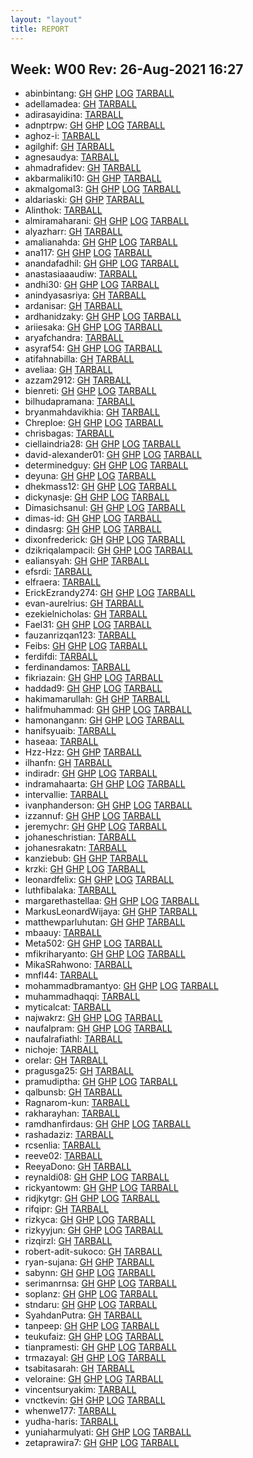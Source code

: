 ```yaml
---
layout: "layout"
title: REPORT
---
```


## Week: W00 Rev: 26-Aug-2021 16:27

* abinbintang: [GH](https://github.com/abinbintang/os212/) [GHP](https://abinbintang.github.io/os212/) [LOG](https://abinbintang.github.io/os212/TXT/mylog.txt) [TARBALL](abinbintang.tar.bz2.txt)<br>
* adellamadea: [GH](https://github.com/adellamadea/os212/) [TARBALL](adellamadea.tar.bz2.txt)<br>
* adirasayidina: [TARBALL](adirasayidina.tar.bz2.txt)<br>
* adnptrpw: [GH](https://github.com/adnptrpw/os212/) [GHP](https://adnptrpw.github.io/os212/) [LOG](https://adnptrpw.github.io/os212/TXT/mylog.txt) [TARBALL](adnptrpw.tar.bz2.txt)<br>
* aghoz-i: [TARBALL](aghoz-i.tar.bz2.txt)<br>
* agilghif: [GH](https://github.com/agilghif/os212/) [TARBALL](agilghif.tar.bz2.txt)<br>
* agnesaudya: [TARBALL](agnesaudya.tar.bz2.txt)<br>
* ahmadrafidev: [GH](https://github.com/ahmadrafidev/os212/) [TARBALL](ahmadrafidev.tar.bz2.txt)<br>
* akbarmaliki10: [GH](https://github.com/akbarmaliki10/os212/) [GHP](https://akbarmaliki10.github.io/os212/) [TARBALL](akbarmaliki10.tar.bz2.txt)<br>
* akmalgomal3: [GH](https://github.com/akmalgomal3/os212/) [GHP](https://akmalgomal3.github.io/os212/) [LOG](https://akmalgomal3.github.io/os212/TXT/mylog.txt) [TARBALL](akmalgomal3.tar.bz2.txt)<br>
* aldariaski: [GH](https://github.com/aldariaski/os212/) [GHP](https://aldariaski.github.io/os212/) [TARBALL](aldariaski.tar.bz2.txt)<br>
* Alinthok: [TARBALL](Alinthok.tar.bz2.txt)<br>
* almiramaharani: [GH](https://github.com/almiramaharani/os212/) [GHP](https://almiramaharani.github.io/os212/) [LOG](https://almiramaharani.github.io/os212/TXT/mylog.txt) [TARBALL](almiramaharani.tar.bz2.txt)<br>
* alyazharr: [GH](https://github.com/alyazharr/os212/) [TARBALL](alyazharr.tar.bz2.txt)<br>
* amalianahda: [GH](https://github.com/amalianahda/os212/) [GHP](https://amalianahda.github.io/os212/) [LOG](https://amalianahda.github.io/os212/TXT/mylog.txt) [TARBALL](amalianahda.tar.bz2.txt)<br>
* ana117: [GH](https://github.com/ana117/os212/) [GHP](https://ana117.github.io/os212/) [LOG](https://ana117.github.io/os212/TXT/mylog.txt) [TARBALL](ana117.tar.bz2.txt)<br>
* anandafadhil: [GH](https://github.com/anandafadhil/os212/) [GHP](https://anandafadhil.github.io/os212/) [LOG](https://anandafadhil.github.io/os212/TXT/mylog.txt) [TARBALL](anandafadhil.tar.bz2.txt)<br>
* anastasiaaaudiw: [TARBALL](anastasiaaaudiw.tar.bz2.txt)<br>
* andhi30: [GH](https://github.com/andhi30/os212/) [GHP](https://andhi30.github.io/os212/) [LOG](https://andhi30.github.io/os212/TXT/mylog.txt) [TARBALL](andhi30.tar.bz2.txt)<br>
* anindyasasriya: [GH](https://github.com/anindyasasriya/os212/) [TARBALL](anindyasasriya.tar.bz2.txt)<br>
* ardanisar: [GH](https://github.com/ardanisar/os212/) [TARBALL](ardanisar.tar.bz2.txt)<br>
* ardhanidzaky: [GH](https://github.com/ardhanidzaky/os212/) [GHP](https://ardhanidzaky.github.io/os212/) [LOG](https://ardhanidzaky.github.io/os212/TXT/mylog.txt) [TARBALL](ardhanidzaky.tar.bz2.txt)<br>
* ariiesaka: [GH](https://github.com/ariiesaka/os212/) [GHP](https://ariiesaka.github.io/os212/) [LOG](https://ariiesaka.github.io/os212/TXT/mylog.txt) [TARBALL](ariiesaka.tar.bz2.txt)<br>
* aryafchandra: [TARBALL](aryafchandra.tar.bz2.txt)<br>
* asyraf54: [GH](https://github.com/asyraf54/os212/) [GHP](https://asyraf54.github.io/os212/) [LOG](https://asyraf54.github.io/os212/TXT/mylog.txt) [TARBALL](asyraf54.tar.bz2.txt)<br>
* atifahnabilla: [GH](https://github.com/atifahnabilla/os212/) [TARBALL](atifahnabilla.tar.bz2.txt)<br>
* aveliaa: [GH](https://github.com/aveliaa/os212/) [TARBALL](aveliaa.tar.bz2.txt)<br>
* azzam2912: [GH](https://github.com/azzam2912/os212/) [TARBALL](azzam2912.tar.bz2.txt)<br>
* bienreti: [GH](https://github.com/bienreti/os212/) [GHP](https://bienreti.github.io/os212/) [LOG](https://bienreti.github.io/os212/TXT/mylog.txt) [TARBALL](bienreti.tar.bz2.txt)<br>
* bilhudapramana: [TARBALL](bilhudapramana.tar.bz2.txt)<br>
* bryanmahdavikhia: [GH](https://github.com/bryanmahdavikhia/os212/) [TARBALL](bryanmahdavikhia.tar.bz2.txt)<br>
* Chreploe: [GH](https://github.com/Chreploe/os212/) [GHP](https://Chreploe.github.io/os212/) [LOG](https://Chreploe.github.io/os212/TXT/mylog.txt) [TARBALL](Chreploe.tar.bz2.txt)<br>
* chrisbagas: [TARBALL](chrisbagas.tar.bz2.txt)<br>
* ciellaindria28: [GH](https://github.com/ciellaindria28/os212/) [GHP](https://ciellaindria28.github.io/os212/) [LOG](https://ciellaindria28.github.io/os212/TXT/mylog.txt) [TARBALL](ciellaindria28.tar.bz2.txt)<br>
* david-alexander01: [GH](https://github.com/david-alexander01/os212/) [GHP](https://david-alexander01.github.io/os212/) [LOG](https://david-alexander01.github.io/os212/TXT/mylog.txt) [TARBALL](david-alexander01.tar.bz2.txt)<br>
* determinedguy: [GH](https://github.com/determinedguy/os212/) [GHP](https://determinedguy.github.io/os212/) [LOG](https://determinedguy.github.io/os212/TXT/mylog.txt) [TARBALL](determinedguy.tar.bz2.txt)<br>
* deyuna: [GH](https://github.com/deyuna/os212/) [GHP](https://deyuna.github.io/os212/) [LOG](https://deyuna.github.io/os212/TXT/mylog.txt) [TARBALL](deyuna.tar.bz2.txt)<br>
* dhekmass12: [GH](https://github.com/dhekmass12/os212/) [GHP](https://dhekmass12.github.io/os212/) [LOG](https://dhekmass12.github.io/os212/TXT/mylog.txt) [TARBALL](dhekmass12.tar.bz2.txt)<br>
* dickynasje: [GH](https://github.com/dickynasje/os212/) [GHP](https://dickynasje.github.io/os212/) [LOG](https://dickynasje.github.io/os212/TXT/mylog.txt) [TARBALL](dickynasje.tar.bz2.txt)<br>
* Dimasichsanul: [GH](https://github.com/Dimasichsanul/os212/) [GHP](https://Dimasichsanul.github.io/os212/) [LOG](https://Dimasichsanul.github.io/os212/TXT/mylog.txt) [TARBALL](Dimasichsanul.tar.bz2.txt)<br>
* dimas-id: [GH](https://github.com/dimas-id/os212/) [GHP](https://dimas-id.github.io/os212/) [LOG](https://dimas-id.github.io/os212/TXT/mylog.txt) [TARBALL](dimas-id.tar.bz2.txt)<br>
* dindasrg: [GH](https://github.com/dindasrg/os212/) [GHP](https://dindasrg.github.io/os212/) [LOG](https://dindasrg.github.io/os212/TXT/mylog.txt) [TARBALL](dindasrg.tar.bz2.txt)<br>
* dixonfrederick: [GH](https://github.com/dixonfrederick/os212/) [GHP](https://dixonfrederick.github.io/os212/) [LOG](https://dixonfrederick.github.io/os212/TXT/mylog.txt) [TARBALL](dixonfrederick.tar.bz2.txt)<br>
* dzikriqalampacil: [GH](https://github.com/dzikriqalampacil/os212/) [GHP](https://dzikriqalampacil.github.io/os212/) [LOG](https://dzikriqalampacil.github.io/os212/TXT/mylog.txt) [TARBALL](dzikriqalampacil.tar.bz2.txt)<br>
* ealiansyah: [GH](https://github.com/ealiansyah/os212/) [GHP](https://ealiansyah.github.io/os212/) [TARBALL](ealiansyah.tar.bz2.txt)<br>
* efsrdi: [TARBALL](efsrdi.tar.bz2.txt)<br>
* elfraera: [TARBALL](elfraera.tar.bz2.txt)<br>
* ErickEzrandy274: [GH](https://github.com/ErickEzrandy274/os212/) [GHP](https://ErickEzrandy274.github.io/os212/) [LOG](https://ErickEzrandy274.github.io/os212/TXT/mylog.txt) [TARBALL](ErickEzrandy274.tar.bz2.txt)<br>
* evan-aurelrius: [GH](https://github.com/evan-aurelrius/os212/) [TARBALL](evan-aurelrius.tar.bz2.txt)<br>
* ezekielnicholas: [GH](https://github.com/ezekielnicholas/os212/) [TARBALL](ezekielnicholas.tar.bz2.txt)<br>
* Fael31: [GH](https://github.com/Fael31/os212/) [GHP](https://Fael31.github.io/os212/) [LOG](https://Fael31.github.io/os212/TXT/mylog.txt) [TARBALL](Fael31.tar.bz2.txt)<br>
* fauzanrizqan123: [TARBALL](fauzanrizqan123.tar.bz2.txt)<br>
* Feibs: [GH](https://github.com/Feibs/os212/) [GHP](https://Feibs.github.io/os212/) [LOG](https://Feibs.github.io/os212/TXT/mylog.txt) [TARBALL](Feibs.tar.bz2.txt)<br>
* ferdifdi: [TARBALL](ferdifdi.tar.bz2.txt)<br>
* ferdinandamos: [TARBALL](ferdinandamos.tar.bz2.txt)<br>
* fikriazain: [GH](https://github.com/fikriazain/os212/) [GHP](https://fikriazain.github.io/os212/) [LOG](https://fikriazain.github.io/os212/TXT/mylog.txt) [TARBALL](fikriazain.tar.bz2.txt)<br>
* haddad9: [GH](https://github.com/haddad9/os212/) [GHP](https://haddad9.github.io/os212/) [LOG](https://haddad9.github.io/os212/TXT/mylog.txt) [TARBALL](haddad9.tar.bz2.txt)<br>
* hakimamarullah: [GH](https://github.com/hakimamarullah/os212/) [GHP](https://hakimamarullah.github.io/os212/) [TARBALL](hakimamarullah.tar.bz2.txt)<br>
* halifmuhammad: [GH](https://github.com/halifmuhammad/os212/) [GHP](https://halifmuhammad.github.io/os212/) [LOG](https://halifmuhammad.github.io/os212/TXT/mylog.txt) [TARBALL](halifmuhammad.tar.bz2.txt)<br>
* hamonangann: [GH](https://github.com/hamonangann/os212/) [GHP](https://hamonangann.github.io/os212/) [LOG](https://hamonangann.github.io/os212/TXT/mylog.txt) [TARBALL](hamonangann.tar.bz2.txt)<br>
* hanifsyuaib: [TARBALL](hanifsyuaib.tar.bz2.txt)<br>
* haseaa: [TARBALL](haseaa.tar.bz2.txt)<br>
* Hzz-Hzz: [GH](https://github.com/Hzz-Hzz/os212/) [GHP](https://Hzz-Hzz.github.io/os212/) [TARBALL](Hzz-Hzz.tar.bz2.txt)<br>
* ilhanfn: [GH](https://github.com/ilhanfn/os212/) [TARBALL](ilhanfn.tar.bz2.txt)<br>
* indiradr: [GH](https://github.com/indiradr/os212/) [GHP](https://indiradr.github.io/os212/) [LOG](https://indiradr.github.io/os212/TXT/mylog.txt) [TARBALL](indiradr.tar.bz2.txt)<br>
* indramahaarta: [GH](https://github.com/indramahaarta/os212/) [GHP](https://indramahaarta.github.io/os212/) [LOG](https://indramahaarta.github.io/os212/TXT/mylog.txt) [TARBALL](indramahaarta.tar.bz2.txt)<br>
* intervallie: [TARBALL](intervallie.tar.bz2.txt)<br>
* ivanphanderson: [GH](https://github.com/ivanphanderson/os212/) [GHP](https://ivanphanderson.github.io/os212/) [LOG](https://ivanphanderson.github.io/os212/TXT/mylog.txt) [TARBALL](ivanphanderson.tar.bz2.txt)<br>
* izzannuf: [GH](https://github.com/izzannuf/os212/) [GHP](https://izzannuf.github.io/os212/) [LOG](https://izzannuf.github.io/os212/TXT/mylog.txt) [TARBALL](izzannuf.tar.bz2.txt)<br>
* jeremychr: [GH](https://github.com/jeremychr/os212/) [GHP](https://jeremychr.github.io/os212/) [LOG](https://jeremychr.github.io/os212/TXT/mylog.txt) [TARBALL](jeremychr.tar.bz2.txt)<br>
* johaneschristian: [TARBALL](johaneschristian.tar.bz2.txt)<br>
* johanesrakatn: [TARBALL](johanesrakatn.tar.bz2.txt)<br>
* kanziebub: [GH](https://github.com/kanziebub/os212/) [GHP](https://kanziebub.github.io/os212/) [TARBALL](kanziebub.tar.bz2.txt)<br>
* krzki: [GH](https://github.com/krzki/os212/) [GHP](https://krzki.github.io/os212/) [LOG](https://krzki.github.io/os212/TXT/mylog.txt) [TARBALL](krzki.tar.bz2.txt)<br>
* leonardfelix: [GH](https://github.com/leonardfelix/os212/) [GHP](https://leonardfelix.github.io/os212/) [LOG](https://leonardfelix.github.io/os212/TXT/mylog.txt) [TARBALL](leonardfelix.tar.bz2.txt)<br>
* luthfibalaka: [TARBALL](luthfibalaka.tar.bz2.txt)<br>
* margarethastellaa: [GH](https://github.com/margarethastellaa/os212/) [GHP](https://margarethastellaa.github.io/os212/) [LOG](https://margarethastellaa.github.io/os212/TXT/mylog.txt) [TARBALL](margarethastellaa.tar.bz2.txt)<br>
* MarkusLeonardWijaya: [GH](https://github.com/MarkusLeonardWijaya/os212/) [GHP](https://MarkusLeonardWijaya.github.io/os212/) [TARBALL](MarkusLeonardWijaya.tar.bz2.txt)<br>
* matthewparluhutan: [GH](https://github.com/matthewparluhutan/os212/) [GHP](https://matthewparluhutan.github.io/os212/) [TARBALL](matthewparluhutan.tar.bz2.txt)<br>
* mbaauy: [TARBALL](mbaauy.tar.bz2.txt)<br>
* Meta502: [GH](https://github.com/Meta502/os212/) [GHP](https://Meta502.github.io/os212/) [LOG](https://Meta502.github.io/os212/TXT/mylog.txt) [TARBALL](Meta502.tar.bz2.txt)<br>
* mfikriharyanto: [GH](https://github.com/mfikriharyanto/os212/) [GHP](https://mfikriharyanto.github.io/os212/) [LOG](https://mfikriharyanto.github.io/os212/TXT/mylog.txt) [TARBALL](mfikriharyanto.tar.bz2.txt)<br>
* MikaSRahwono: [TARBALL](MikaSRahwono.tar.bz2.txt)<br>
* mnfl44: [TARBALL](mnfl44.tar.bz2.txt)<br>
* mohammadbramantyo: [GH](https://github.com/mohammadbramantyo/os212/) [GHP](https://mohammadbramantyo.github.io/os212/) [LOG](https://mohammadbramantyo.github.io/os212/TXT/mylog.txt) [TARBALL](mohammadbramantyo.tar.bz2.txt)<br>
* muhammadhaqqi: [TARBALL](muhammadhaqqi.tar.bz2.txt)<br>
* myticalcat: [TARBALL](myticalcat.tar.bz2.txt)<br>
* najwakrz: [GH](https://github.com/najwakrz/os212/) [GHP](https://najwakrz.github.io/os212/) [LOG](https://najwakrz.github.io/os212/TXT/mylog.txt) [TARBALL](najwakrz.tar.bz2.txt)<br>
* naufalpram: [GH](https://github.com/naufalpram/os212/) [GHP](https://naufalpram.github.io/os212/) [LOG](https://naufalpram.github.io/os212/TXT/mylog.txt) [TARBALL](naufalpram.tar.bz2.txt)<br>
* naufalrafiathl: [TARBALL](naufalrafiathl.tar.bz2.txt)<br>
* nichoje: [TARBALL](nichoje.tar.bz2.txt)<br>
* orelar: [GH](https://github.com/orelar/os212/) [TARBALL](orelar.tar.bz2.txt)<br>
* pragusga25: [GH](https://github.com/pragusga25/os212/) [TARBALL](pragusga25.tar.bz2.txt)<br>
* pramudiptha: [GH](https://github.com/pramudiptha/os212/) [GHP](https://pramudiptha.github.io/os212/) [LOG](https://pramudiptha.github.io/os212/TXT/mylog.txt) [TARBALL](pramudiptha.tar.bz2.txt)<br>
* qalbunsb: [GH](https://github.com/qalbunsb/os212/) [TARBALL](qalbunsb.tar.bz2.txt)<br>
* Ragnarom-kun: [TARBALL](Ragnarom-kun.tar.bz2.txt)<br>
* rakharayhan: [TARBALL](rakharayhan.tar.bz2.txt)<br>
* ramdhanfirdaus: [GH](https://github.com/ramdhanfirdaus/os212/) [GHP](https://ramdhanfirdaus.github.io/os212/) [LOG](https://ramdhanfirdaus.github.io/os212/TXT/mylog.txt) [TARBALL](ramdhanfirdaus.tar.bz2.txt)<br>
* rashadaziz: [TARBALL](rashadaziz.tar.bz2.txt)<br>
* rcsenlia: [TARBALL](rcsenlia.tar.bz2.txt)<br>
* reeve02: [TARBALL](reeve02.tar.bz2.txt)<br>
* ReeyaDono: [GH](https://github.com/ReeyaDono/os212/) [TARBALL](ReeyaDono.tar.bz2.txt)<br>
* reynaldi08: [GH](https://github.com/reynaldi08/os212/) [GHP](https://reynaldi08.github.io/os212/) [LOG](https://reynaldi08.github.io/os212/TXT/mylog.txt) [TARBALL](reynaldi08.tar.bz2.txt)<br>
* rickyantowm: [GH](https://github.com/rickyantowm/os212/) [GHP](https://rickyantowm.github.io/os212/) [LOG](https://rickyantowm.github.io/os212/TXT/mylog.txt) [TARBALL](rickyantowm.tar.bz2.txt)<br>
* ridjkytgr: [GH](https://github.com/ridjkytgr/os212/) [GHP](https://ridjkytgr.github.io/os212/) [LOG](https://ridjkytgr.github.io/os212/TXT/mylog.txt) [TARBALL](ridjkytgr.tar.bz2.txt)<br>
* rifqipr: [GH](https://github.com/rifqipr/os212/) [TARBALL](rifqipr.tar.bz2.txt)<br>
* rizkyca: [GH](https://github.com/rizkyca/os212/) [GHP](https://rizkyca.github.io/os212/) [LOG](https://rizkyca.github.io/os212/TXT/mylog.txt) [TARBALL](rizkyca.tar.bz2.txt)<br>
* rizkyyjun: [GH](https://github.com/rizkyyjun/os212/) [GHP](https://rizkyyjun.github.io/os212/) [LOG](https://rizkyyjun.github.io/os212/TXT/mylog.txt) [TARBALL](rizkyyjun.tar.bz2.txt)<br>
* rizqirzl: [GH](https://github.com/rizqirzl/os212/) [TARBALL](rizqirzl.tar.bz2.txt)<br>
* robert-adit-sukoco: [GH](https://github.com/robert-adit-sukoco/os212/) [TARBALL](robert-adit-sukoco.tar.bz2.txt)<br>
* ryan-sujana: [GH](https://github.com/ryan-sujana/os212/) [GHP](https://ryan-sujana.github.io/os212/) [TARBALL](ryan-sujana.tar.bz2.txt)<br>
* sabynn: [GH](https://github.com/sabynn/os212/) [GHP](https://sabynn.github.io/os212/) [LOG](https://sabynn.github.io/os212/TXT/mylog.txt) [TARBALL](sabynn.tar.bz2.txt)<br>
* serimanrnsa: [GH](https://github.com/serimanrnsa/os212/) [GHP](https://serimanrnsa.github.io/os212/) [LOG](https://serimanrnsa.github.io/os212/TXT/mylog.txt) [TARBALL](serimanrnsa.tar.bz2.txt)<br>
* soplanz: [GH](https://github.com/soplanz/os212/) [GHP](https://soplanz.github.io/os212/) [LOG](https://soplanz.github.io/os212/TXT/mylog.txt) [TARBALL](soplanz.tar.bz2.txt)<br>
* stndaru: [GH](https://github.com/stndaru/os212/) [GHP](https://stndaru.github.io/os212/) [LOG](https://stndaru.github.io/os212/TXT/mylog.txt) [TARBALL](stndaru.tar.bz2.txt)<br>
* SyahdanPutra: [GH](https://github.com/SyahdanPutra/os212/) [TARBALL](SyahdanPutra.tar.bz2.txt)<br>
* tanpeep: [GH](https://github.com/tanpeep/os212/) [GHP](https://tanpeep.github.io/os212/) [LOG](https://tanpeep.github.io/os212/TXT/mylog.txt) [TARBALL](tanpeep.tar.bz2.txt)<br>
* teukufaiz: [GH](https://github.com/teukufaiz/os212/) [GHP](https://teukufaiz.github.io/os212/) [LOG](https://teukufaiz.github.io/os212/TXT/mylog.txt) [TARBALL](teukufaiz.tar.bz2.txt)<br>
* tianpramesti: [GH](https://github.com/tianpramesti/os212/) [GHP](https://tianpramesti.github.io/os212/) [LOG](https://tianpramesti.github.io/os212/TXT/mylog.txt) [TARBALL](tianpramesti.tar.bz2.txt)<br>
* trmazayal: [GH](https://github.com/trmazayal/os212/) [GHP](https://trmazayal.github.io/os212/) [LOG](https://trmazayal.github.io/os212/TXT/mylog.txt) [TARBALL](trmazayal.tar.bz2.txt)<br>
* tsabitasarah: [GH](https://github.com/tsabitasarah/os212/) [TARBALL](tsabitasarah.tar.bz2.txt)<br>
* veloraine: [GH](https://github.com/veloraine/os212/) [GHP](https://veloraine.github.io/os212/) [LOG](https://veloraine.github.io/os212/TXT/mylog.txt) [TARBALL](veloraine.tar.bz2.txt)<br>
* vincentsuryakim: [TARBALL](vincentsuryakim.tar.bz2.txt)<br>
* vnctkevin: [GH](https://github.com/vnctkevin/os212/) [GHP](https://vnctkevin.github.io/os212/) [LOG](https://vnctkevin.github.io/os212/TXT/mylog.txt) [TARBALL](vnctkevin.tar.bz2.txt)<br>
* whenwe177: [TARBALL](whenwe177.tar.bz2.txt)<br>
* yudha-haris: [TARBALL](yudha-haris.tar.bz2.txt)<br>
* yuniaharmulyati: [GH](https://github.com/yuniaharmulyati/os212/) [GHP](https://yuniaharmulyati.github.io/os212/) [LOG](https://yuniaharmulyati.github.io/os212/TXT/mylog.txt) [TARBALL](yuniaharmulyati.tar.bz2.txt)<br>
* zetaprawira7: [GH](https://github.com/zetaprawira7/os212/) [GHP](https://zetaprawira7.github.io/os212/) [LOG](https://zetaprawira7.github.io/os212/TXT/mylog.txt) [TARBALL](zetaprawira7.tar.bz2.txt)<br>

